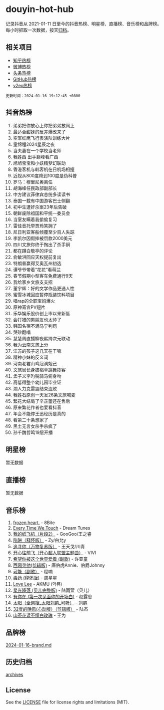 # douyin-hot-hub

记录抖音从 2021-01-11 日至今的抖音热榜、明星榜、直播榜、音乐榜和品牌榜。每小时抓取一次数据，按天[归档](archives)。

## 相关项目

- [知乎热榜](https://github.com/lonnyzhang423/zhihu-hot-hub)
- [微博热榜](https://github.com/lonnyzhang423/weibo-hot-hub)
- [头条热榜](https://github.com/lonnyzhang423/toutiao-hot-hub)
- [GitHub热榜](https://github.com/lonnyzhang423/github-hot-hub)
- [v2ex热榜](https://github.com/lonnyzhang423/v2ex-hot-hub)


`更新时间：2024-01-16 19:12:45 +0800`

## 抖音热榜

1. 弟弟把你放心上你把弟弟放网上
1. 最适合甜妹的反差爆改来了
1. 空军红鹰飞行表演队训练大片
1. 童锦程2024星辰之夜
1. 当夫妻在一个学校当老师
1. 我姓西 出手巅峰看广西
1. 旭旭宝宝和小妖精梦幻联动
1. 香港客机与韩客机在日机场相撞
1. 近视从800度降到100度是伪科普
1. 罗马：穆里尼奥离任
1. 胡海峰任民政部副部长
1. 中方建议菲律宾总统多读读书
1. 泰国一载有中国游客巴士侧翻
1. 初中生遭奸杀案23年后告破
1. 朝鲜废除祖国和平统一委员会
1. 当室友瞒着我偷偷复习
1. 雷佳音托举贾玲笑拥了
1. 尼日利亚客船倾覆至少百人失踪
1. 李凯尔因假摔被罚款2000美元
1. 四川文旅你终于掏出了杀手锏
1. 都在蹲白敬亭的评论
1. 俞敏洪回应天权提前复出
1. 特朗普赢得艾奥瓦州初选
1. 谭爷爷带着“花花”看萌兰
1. 春节假期小型客车免费通行9天
1. 我给家乡文旅支支招
1. 董宇辉：好的文学作品更通人性
1. 蜜雪冰城回应暂停瓶装饮料项目
1. 唱rap的全职宝妈爆火
1. 原神宵宫PV短片
1. 乐华娱乐股价创上市以来新低
1. 会打猎的男朋友也太帅了
1. 韩国名宿不满马宁判罚
1. 哭砂翻唱
1. 慧慧周直播柳夜熙跨次元联动
1. 我为云南文旅上分
1. 江苏的孩子这几天在干嘛
1. 精神小妹的反义词
1. 河南老君山鸡冠洞妲己
1. 文旅局长身披稻草跳舞揽客
1. 孟子义李昀锐骑马俯身吻
1. 高低得整个幼儿园毕业证
1. 湖人力克雷霆结束连败
1. 我姓石原创一天发26条文旅喊麦
1. 繁花大结局了辛芷蕾还在售后
1. 原来繁花作者也爱看抖音
1. 年会不能停王迅经历是真的
1. 看第二十条想家了
1. 黑土无言女杀手杀疯了
1. 孙千魏哲鸣19层开播

## 明星榜

暂无数据

## 直播榜

暂无数据

## 音乐榜

1. [frozen heart.](https://sf6-cdn-tos.douyinstatic.com/obj/tos-cn-ve-2774/oIIWJfyjIACZA9zQMtnJ6hQQhFC4vhCupoRBsO) - 8Bite
1. [Every Time We Touch](https://sf86-cdn-tos.douyinstatic.com/obj/tos-cn-ve-2774/ogN6lUKQeBBfEVhIOMikG1CcJjugxk1tztZyhP) - Dream Tunes
1. [我的纸飞机（片段2）](https://sf6-cdn-tos.douyinstatic.com/obj/tos-cn-ve-2774/oM2ZrKcg2CD5AeRB2gkeXOFB1IxAGJdZPazYHf) - GooGoo/王之睿
1. [陷阱（释怀版）](https://sf86-cdn-tos.douyinstatic.com/obj/tos-cn-ve-2774/oE8C21LeZrzKLDFfQYgMzx4GAIHageG5IzayY7) - Zy/白允y
1. [追寻你（万物复苏版）](https://sf3-cdn-tos.douyinstatic.com/obj/tos-cn-ve-2774/oYeAZJsbjIDit9APmBg8u6uDUQnHmoCf3gbo74) - 王天戈/川青
1. [开心往前飞（开心超人联盟主题曲）](https://sf86-cdn-tos.douyinstatic.com/obj/tos-cn-ve-2774/9d8fb7c82cf1421fb93a9fe925275e0a) - VIVI
1. [希望你被这个世界爱着 (副歌)](https://sf3-cdn-tos.douyinstatic.com/obj/tos-cn-ve-2774/oUHCmWQfZlE3QQBKBeD8rCFLpJzPgCpImhsxMt) - 许亚童
1. [西厢寻他(剪辑版)](https://sf86-cdn-tos.douyinstatic.com/obj/tos-cn-ve-2774/oUsAVfAQKlRNxEv5qxvIB8o5qmIWUcXbzJKJhw) - 唐伯虎Annie、伯爵Johnny
1. [可能（副歌）](https://sf3-cdn-tos.douyinstatic.com/obj/tos-cn-ve-2774/cde1731888894259b333569393c2fb51) - 程响
1. [毒药 (释怀版)](https://sf3-cdn-tos.douyinstatic.com/obj/tos-cn-ve-2774/oYILMEAzspdZBIzy4frJNB8ZHPHWAhiwowd4Ad) - 周星星
1. [Love Lee](https://sf86-cdn-tos.douyinstatic.com/obj/tos-cn-ve-2774/o05GbkJGbCBTdDnMtB0fwOYgkeZp23vrWQDQBS) - AKMU (악뮤)
1. [星光降落 (贝儿完整版)](https://sf6-cdn-tos.douyinstatic.com/obj/tos-cn-ve-2774/okwB9hAwyAtsFFkFBzAX1hOOfQuIoMNs0W2Mwr) - 陆雨萱（贝儿）
1. [有你在 (第一次见面你的开场白)](https://sf6-cdn-tos.douyinstatic.com/obj/tos-cn-ve-2774/oAthrQ3ClJBfI57uBoFEgNDYtNCZ0TSYQQfxQ0) - 赵露思
1. [太阳（全网搜_太阳刘鹏_可听）](https://sf6-cdn-tos.douyinstatic.com/obj/tos-cn-ve-2774/ogWbyIQnlBFImVbeDocRdCIYtBHlbJXgfZMvgz) - 刘鹏
1. [32度的晚风(心动版）（剪辑版）](https://sf86-cdn-tos.douyinstatic.com/obj/tos-cn-ve-2774/owNyabsyWdzUulxhoJfK8IBXgp0UMQAHpvGh2B) - 陆杰
1. [山茶花读不懂白玫瑰](https://sf86-cdn-tos.douyinstatic.com/obj/tos-cn-ve-2774/osfn8B7DktrRHEPJgPCfDbw7QDQEkwC16BxZg9) - 王为

## 品牌榜

[2024-01-16-brand.md](archives/2024-01-16-brand.md)

## 历史归档

[archives](archives)

## License

See the [LICENSE](LICENSE) file for license rights and limitations (MIT).
